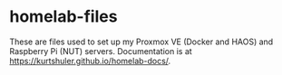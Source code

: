 # homelab-files
These are files used to set up my Proxmox VE (Docker and HAOS) and Raspberry Pi (NUT) servers. Documentation is at https://kurtshuler.github.io/homelab-docs/.
